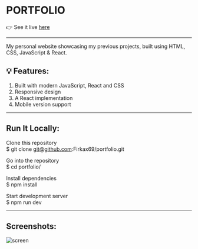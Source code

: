 # PORTFOLIO

👉 See it live [here](url)


-  -  -  -  -  -  -  -  -  -  -  -  -  -  -  -  - 


My personal website showcasing my previous projects, built using HTML, CSS, JavaScript & React.

## 💡 Features:

1. Built with modern JavaScript, React and CSS<br/>
2. Responsive design<br/>
3. A React implementation<br/>
4. Mobile version support<br/>
    

-  -  -  -  -  -  -  -  -  -  -  -  -  -  -  -  -  

## Run It Locally:

Clone this repository<br/>
$ git clone git@github.com:Firkax69/portfolio.git

Go into the repository<br/>
$ cd portfolio/

Install dependencies<br/>
$ npm install

Start development server<br/>
$ npm run dev


-  -  -  -  -  -  -  -  -  -  -  -  -  -  -  -  -  

## Screenshots:

![screen](https://github.com/user-attachments/assets/dc6447f3-19c0-4ecc-be13-624a95f5ac03)
